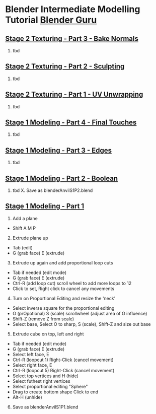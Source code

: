# Blender Intermediate Modelling Tutorial [Blender Guru](https://www.youtube.com/playlist?list=PLjEaoINr3zgHJVJF3T3CFUAZ6z11jKg6a)

## [Stage 2 Texturing - Part 3 - Bake Normals]()
1. tbd

## [Stage 2 Texturing - Part 2 - Sculpting]()
1. tbd

## [Stage 2 Texturing - Part 1 - UV Unwrapping]()
1. tbd

## [Stage 1 Modeling - Part 4 - Final Touches]()
1. tbd

## [Stage 1 Modeling - Part 3 - Edges]()
1. tbd

## [Stage 1 Modeling - Part 2 - Boolean]()
1. tbd
X. Save as blenderAnvilS1P2.blend

## [Stage 1 Modeling - Part 1](https://www.youtube.com/watch?v=yi87Dap_WOc&list=PLjEaoINr3zgHJVJF3T3CFUAZ6z11jKg6a&index=2) 
1. Add a plane 
  - Shift A M P
2. Extrude plane up
  - Tab (edit)
  - G (grab face) E (extrude)
3. Extrude up again and add proportional loop cuts
  - Tab if needed (edit mode)
  - G (grab face) E (extrude)
  - Ctrl-R (add loop cut) scroll wheel to add more loops to 12
  - Click to set, Right click to cancel any movements
4. Turn on Proportional Editing and resize the 'neck'
  - Select inverse square for the proportional editing
  - O (prOpotional) S (scale) scrollwheel (adjust area of O influence)
  - Shift-Z (remove Z from scale)
  - Select base, Select O to sharp, S (scale), Shift-Z and size out base
5. Extrude cube on top, left and right
  - Tab if needed (edit mode)
  - G (grab face) E (extrude)
  - Select left face, E
  - Ctrl-R (loopcut 1) Right-Click (cancel movement)
  - Select right face, E
  - Ctrl-R (loopcut 5) Right-Click (cancel movement)
  - Select top vertices and H (hide)
  - Select futhest right vertices
  - Select proportional editing "Sphere"
  - Drag to create bottom shape Click to end
  - Alt-H (unhide)
6. Save as blenderAnvilS1P1.blend

